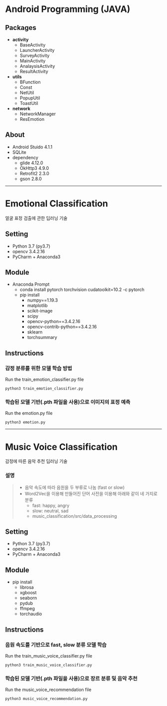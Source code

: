 # Android Programming (JAVA)

## Packages
- **activity**
  - BaseActivity
  - LauncherActivity
  - SurveyActivity
  - MainActivity
  - AnalaysisActivity
  - ResultActivity
- **utils**
  - BFunction
  - Const
  - NetUtil
  - PopupUtil
  - ToastUtil
- **network**
  - NetworkManager
  - ResEmotion

## About
- Android Stuido 4.1.1
- SQLite
- dependency
  - glide 4.12.0
  - OkHttp3 4.9.0
  - Retrofit2 2.3.0
  - gson 2.8.0


---

# Emotional Classification
얼굴 표정 검출에 관한 딥러닝 기술

## Setting 
* Python 3.7 (py3.7)
* opencv 3.4.2.16
* PyCharm + Anaconda3

## Module
* Anaconda Prompt
  * conda install pytorch torchvision cudatoolkit=10.2 -c pytorch
  * pip install
    * numpy==1.19.3
    * matplotlib
    * scikit-image
    * scipy
    * opencv-python==3.4.2.16
    * opencv-contrib-python==3.4.2.16
    * sklearn
    * torchsummary

## Instructions
### 감정 분류를 위한 모델 학습 방법
Run the train_emotion_classifier.py file
```
python3 train_emotion_classifier.py
```

### 학습된 모델 기반(.pth 파일을 사용)으로 이미지의 표정 예측
Run the emotion.py file
```
python3 emotion.py
```

---

# Music Voice Classification
감정에 따른 음악 추천 딥러닝 기술  

### 설명
>
> - 음악 속도에 따라 음원을 두 부류로 나눔 (fast or slow)
> - Word2Vec을 이용해 만들어진 단어 사전을 이용해 아래와 같이 네 가지로 분류
>    - fast: happy, angry
>    - slow: neutral, sad
>    - music_classification/src/data_processing

## Setting 
* Python 3.7 (py3.7)
* opencv 3.4.2.16
* PyCharm + Anaconda3

## Module
* pip install
  * librosa 
  * xgboost
  * seaborn
  * pydub
  * ffmpeg
  * torchaudio
    

## Instructions
### 음원 속도를 기반으로 fast, slow 분류 모델 학습
Run the train_music_voice_classifier.py file
```
python3 train_music_voice_classifier.py
```
  

### 학습된 모델 기반(.pth 파일을 사용)으로 장르 분류 및 음악 추천
Run the music_voice_recommendation file
```
python3 music_voice_recommendation.py
```


